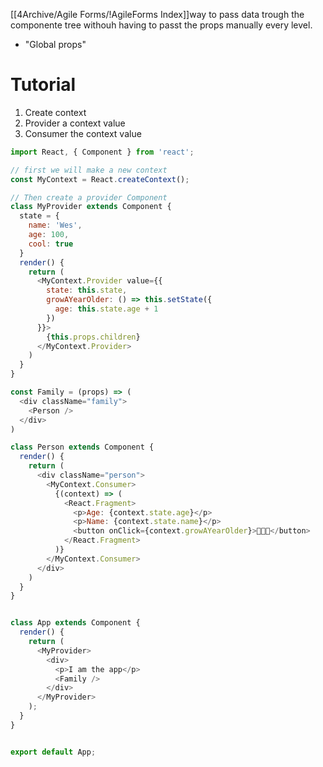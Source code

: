 [[4Archive/Agile Forms/!AgileForms Index]]way to pass data trough the componente tree withouh having to passt the props manually every level. 
- "Global props"

# Tutorial
1. Create context 
2. Provider a context value 
3. Consumer the context value 


``` javascript
import React, { Component } from 'react';

// first we will make a new context
const MyContext = React.createContext();

// Then create a provider Component
class MyProvider extends Component {
  state = {
    name: 'Wes',
    age: 100,
    cool: true
  }
  render() {
    return (
      <MyContext.Provider value={{
        state: this.state,
        growAYearOlder: () => this.setState({
          age: this.state.age + 1
        })
      }}>
        {this.props.children}
      </MyContext.Provider>
    )
  }
}

const Family = (props) => (
  <div className="family">
    <Person />
  </div>
)

class Person extends Component {
  render() {
    return (
      <div className="person">
        <MyContext.Consumer>
          {(context) => (
            <React.Fragment>
              <p>Age: {context.state.age}</p>
              <p>Name: {context.state.name}</p>
              <button onClick={context.growAYearOlder}>🍰🍥🎂</button>
            </React.Fragment>
          )}
        </MyContext.Consumer>
      </div>
    )
  }
}


class App extends Component {
  render() {
    return (
      <MyProvider>
        <div>
          <p>I am the app</p>
          <Family />
        </div>
      </MyProvider>
    );
  }
}


export default App;
```
